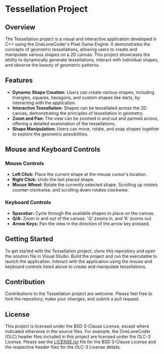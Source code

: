 # Tessellation Project

## Overview

The Tessellation project is a visual and interactive application developed in C++ using the OneLoneCoder's Pixel Game Engine. It demonstrates the concepts of geometric tessellations, allowing users to create and manipulate various shapes on a 2D canvas. This project showcases the ability to dynamically generate tessellations, interact with individual shapes, and observe the beauty of geometric patterns.

## Features

- **Dynamic Shape Creation:** Users can create various shapes, including triangles, squares, hexagons, and custom shapes like darts, by interacting with the application.
- **Interactive Tessellation:** Shapes can be tessellated across the 2D canvas, demonstrating the principles of tessellation in geometry.
- **Zoom and Pan:** The view can be zoomed in and out and panned across, offering a detailed examination of the tessellations.
- **Shape Manipulation:** Users can move, rotate, and snap shapes together to explore the geometric possibilities.

## Mouse and Keyboard Controls

### Mouse Controls

- **Left Click:** Place the current shape at the mouse cursor's location.
- **Right Click:** Undo the last placed shape.
- **Mouse Wheel:** Rotate the currently selected shape. Scrolling up rotates counter-clockwise, and scrolling down rotates clockwise.

### Keyboard Controls

- **Spacebar:** Cycle through the available shapes to place on the canvas.
- **Q/A:** Zoom in and out of the canvas. 'Q' zooms in, and 'A' zooms out.
- **Arrow Keys:** Pan the view in the direction of the arrow key pressed.

## Getting Started

To get started with the Tessellation project, clone this repository and open the solution file in Visual Studio. Build the project and run the executable to launch the application. Interact with the application using the mouse and keyboard controls listed above to create and manipulate tessellations.

## Contribution

Contributions to the Tessellation project are welcome. Please feel free to fork the repository, make your changes, and submit a pull request.

## License

This project is licensed under the BSD 3-Clause License, except where indicated otherwise in the source files. 
For example, the OneLoneCoder (OLC) header files included in this project are licensed under the OLC-3 License. 
Please see the [LICENSE.txt](LICESNE.txt) file for the BSD 3-Clause License and the respective header files for the OLC-3 License details.

